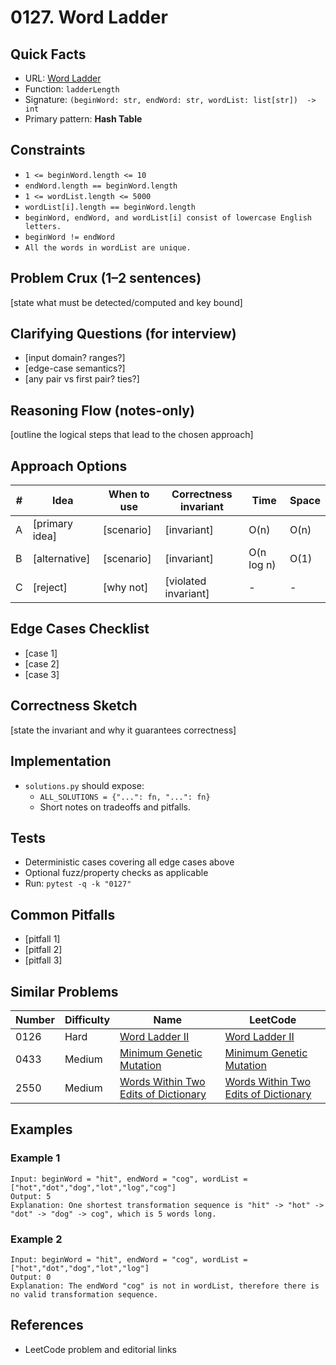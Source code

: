 # 0127. Word Ladder

## Quick Facts

- URL: [Word Ladder](https://leetcode.com/problems/word-ladder/)
- Function: `ladderLength`
- Signature: `(beginWord: str, endWord: str, wordList: list[str])  -> int`
- Primary pattern: **Hash Table**

## Constraints

- `1 <= beginWord.length <= 10`
- `endWord.length == beginWord.length`
- `1 <= wordList.length <= 5000`
- `wordList[i].length == beginWord.length`
- `beginWord, endWord, and wordList[i] consist of lowercase English letters.`
- `beginWord != endWord`
- `All the words in wordList are unique.`

## Problem Crux (1–2 sentences)

[state what must be detected/computed and key bound]

## Clarifying Questions (for interview)

- [input domain? ranges?]
- [edge-case semantics?]
- [any pair vs first pair? ties?]

## Reasoning Flow (notes-only)

[outline the logical steps that lead to the chosen approach]

## Approach Options

| # | Idea | When to use | Correctness invariant | Time | Space |
|---|------|-------------|-----------------------|------|-------|
| A | [primary idea] | [scenario] | [invariant] | O(n) | O(n) |
| B | [alternative] | [scenario] | [invariant] | O(n log n) | O(1) |
| C | [reject] | [why not] | [violated invariant] | - | - |

## Edge Cases Checklist

- [case 1]
- [case 2]
- [case 3]

## Correctness Sketch

[state the invariant and why it guarantees correctness]

## Implementation

- `solutions.py` should expose:
  - `ALL_SOLUTIONS = {"...": fn, "...": fn}`
  - Short notes on tradeoffs and pitfalls.

## Tests

- Deterministic cases covering all edge cases above
- Optional fuzz/property checks as applicable
- Run: `pytest -q -k "0127"`

## Common Pitfalls

- [pitfall 1]
- [pitfall 2]
- [pitfall 3]

## Similar Problems

| Number | Difficulty | Name | LeetCode |
|---|---|---|---|
| 0126 | Hard | [Word Ladder II](../0126-word-ladder-ii/readme.md) | [Word Ladder II](https://leetcode.com/problems/word-ladder-ii/) |
| 0433 | Medium | [Minimum Genetic Mutation](../0433-minimum-genetic-mutation/readme.md) | [Minimum Genetic Mutation](https://leetcode.com/problems/minimum-genetic-mutation/) |
| 2550 | Medium | [Words Within Two Edits of Dictionary](../2550-words-within-two-edits-of-dictionary/readme.md) | [Words Within Two Edits of Dictionary](https://leetcode.com/problems/words-within-two-edits-of-dictionary/) |

## Examples

### Example 1

```text
Input: beginWord = "hit", endWord = "cog", wordList = ["hot","dot","dog","lot","log","cog"]
Output: 5
Explanation: One shortest transformation sequence is "hit" -> "hot" -> "dot" -> "dog" -> cog", which is 5 words long.
```

### Example 2

```text
Input: beginWord = "hit", endWord = "cog", wordList = ["hot","dot","dog","lot","log"]
Output: 0
Explanation: The endWord "cog" is not in wordList, therefore there is no valid transformation sequence.
```

## References

- LeetCode problem and editorial links
